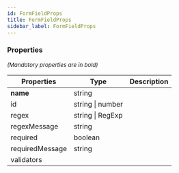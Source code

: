 ```yaml
---
id: FormFieldProps
title: FormFieldProps
sidebar_label: FormFieldProps
---
```




### Properties

<font size="2"><i>(Mandatory properties are in bold)</i></font>

| Properties | Type | Description |
| --------- | ---- | ----------- |
| **name** | string |  |
| id | string \| number |  |
| regex | string \| RegExp |  |
| regexMessage | string |  |
| required | boolean |  |
| requiredMessage | string |  |
| validators |  |  |
